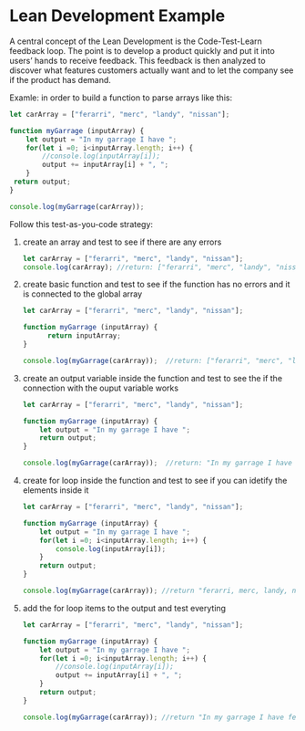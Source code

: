# Lean Development Example

A central concept of the Lean Development is the Code-Test-Learn feedback loop. The point is to develop a product quickly and put it into users’ hands to receive feedback. This feedback is then analyzed to discover what features customers actually want and to let the company see if the product has demand.

Examle: in order to build a function to parse arrays like this:

```javascript
let carArray = ["ferarri", "merc", "landy", "nissan"];

function myGarrage (inputArray) {
    let output = "In my garrage I have ";
    for(let i =0; i<inputArray.length; i++) {
        //console.log(inputArray[i]);
        output += inputArray[i] + ", ";
    }
 return output;
}

console.log(myGarrage(carArray));
```

Follow this test-as-you-code strategy:

1. create an array and test to see if there are any errors

    ```javascript
    let carArray = ["ferarri", "merc", "landy", "nissan"];
    console.log(carArray); //return: ["ferarri", "merc", "landy", "nissan"];
    ```

2. create basic function and test to see if the function has no errors and it is connected to the global array

    ```javascript
    let carArray = ["ferarri", "merc", "landy", "nissan"];

    function myGarrage (inputArray) {
          return inputArray;
    }

    console.log(myGarrage(carArray));  //return: ["ferarri", "merc", "landy", "nissan"];
    ```

3. create an output variable inside the function and test to see the if the connection with the ouput variable works

    ```javascript
    let carArray = ["ferarri", "merc", "landy", "nissan"];

    function myGarrage (inputArray) {
        let output = "In my garrage I have ";
        return output;
    }

    console.log(myGarrage(carArray));  //return: "In my garrage I have ";
    ```
4. create for loop inside the function and test to see if you can idetify the elements inside it

    ```javascript
    let carArray = ["ferarri", "merc", "landy", "nissan"];

    function myGarrage (inputArray) {
        let output = "In my garrage I have ";
        for(let i =0; i<inputArray.length; i++) {
            console.log(inputArray[i]);
        }
        return output;
    }

    console.log(myGarrage(carArray)); //return "ferarri, merc, landy, nissan"
    ```

5. add the for loop items to the output and test everyting

    ```javascript
    let carArray = ["ferarri", "merc", "landy", "nissan"];

    function myGarrage (inputArray) {
        let output = "In my garrage I have ";
        for(let i =0; i<inputArray.length; i++) {
            //console.log(inputArray[i]);
            output += inputArray[i] + ", ";
        }
        return output;
    }

    console.log(myGarrage(carArray)); //return "In my garrage I have ferarri, merc, landy, nissan"
    ```
